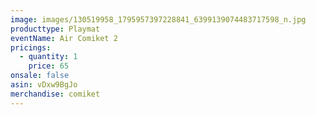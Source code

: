 ```yaml
---
image: images/130519958_1795957397228841_6399139074483717598_n.jpg
producttype: Playmat
eventName: Air Comiket 2
pricings:
  - quantity: 1
    price: 65
onsale: false
asin: vDxw9BgJo
merchandise: comiket
---
```

